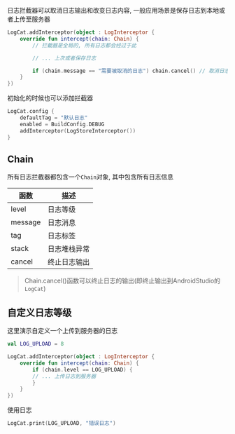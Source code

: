 日志拦截器可以取消日志输出和改变日志内容, 一般应用场景是保存日志到本地或者上传至服务器

```kotlin
LogCat.addInterceptor(object : LogInterceptor {
    override fun intercept(chain: Chain) {
        // 拦截器是全局的, 所有日志都会经过于此

        // ... 上次或者保存日志

        if (chain.message == "需要被取消的日志") chain.cancel() // 取消日志的输出
    }
})
```

初始化的时候也可以添加拦截器

```kotlin hl_lines="4"
LogCat.config {
    defaultTag = "默认日志"
    enabled = BuildConfig.DEBUG
    addInterceptor(LogStoreInterceptor())
}
```

## Chain

所有日志拦截器都包含一个`Chain`对象, 其中包含所有日志信息

| 函数 | 描述 |
|-|-|
| level | 日志等级 |
| message | 日志消息 |
| tag | 日志标签 |
| stack | 日志堆栈异常 |
| cancel | 终止日志输出 |

> Chain.cancel()函数可以终止日志的输出(即终止输出到AndroidStudio的`LogCat`)

## 自定义日志等级

这里演示自定义一个上传到服务器的日志

```kotlin
val LOG_UPLOAD = 8

LogCat.addInterceptor(object : LogInterceptor {
    override fun intercept(chain: Chain) {
        if (chain.level == LOG_UPLOAD) {
        // ... 上传日志到服务器
        }
    }
})
```

使用日志

```kotlin
LogCat.print(LOG_UPLOAD, "错误日志")
```
